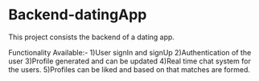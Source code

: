 # Backend-datingApp

This project consists the backend of a dating app.

Functionality Available:-
1)User signIn and signUp
2)Authentication of the user
3)Profile generated and can be updated
4)Real time chat system for the users.
5)Profiles can be liked and based on that matches are formed.
